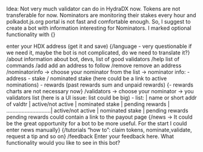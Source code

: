 Idea:
Not very much validator can do in HydraDX now. Tokens are not transferable for now.
Nominators are monitoring their stakes every hour and polkadot.js.org portal is not fast and comfortable enough.
So, I suggest to create a bot with information interesting for Nominators.
I marked optional functionality with {}

enter your HDX address (get it and save)
{/language - very questionable if we need it, maybe the bot is not complicated, do we need to translate it?}
/about information about bot, devs, list of good validators
/help list of commands
/add add an address to follow
/remove remove an address 
/nominatorinfo -> choose your nominator from the list ->
	nominator info:
	- address
	- stake / nominated stake (here could be a link to active nominations)
	- rewards (past rewards sum and unpaid rewards)
 {- rewards charts are not necessary now} 
/validators -> choose your nominator ->
	you validators list (here is a UI issue: list could be big)
	- list:
	| name or short addr of valdtr | active/not active | nominated stake | pending rewards
	| .............................| active/not active | nominated stake | pending rewards
	   pending rewards could contain a link to the payout page
{/news -> It could be the great opportunity for a bot to be more useful. For the start I could enter news manually}
{/tutorials “how to”: claim tokens, nominate,validate, request a tip and so on}
/feedback Enter your feedback here. What functionality would you like to see in this bot?
